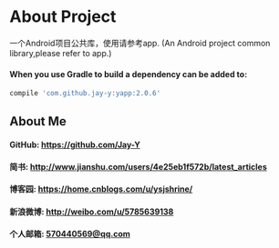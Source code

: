 # About Project
一个Android项目公共库，使用请参考app.
(An Android project common library,please refer to app.)
#### When you use Gradle to build a dependency can be added to:
```javascript
compile 'com.github.jay-y:yapp:2.0.6'
```
## About Me
#### GitHub: https://github.com/Jay-Y
#### 简书: http://www.jianshu.com/users/4e25eb1f572b/latest_articles
#### 博客园: https://home.cnblogs.com/u/ysjshrine/
#### 新浪微博: http://weibo.com/u/5785639138
#### 个人邮箱: 570440569@qq.com
